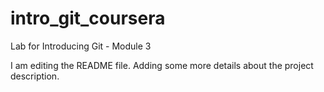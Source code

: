 # intro_git_coursera
Lab for Introducing Git - Module 3

I am editing the README file. Adding some more details about the project description.
